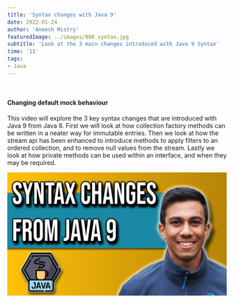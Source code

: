 ```yaml
---
title: 'Syntax changes with Java 9'
date: 2022-01-24
author: 'Aneesh Mistry'
featuredImage: ../images/088_syntax.jpg
subtitle: 'Look at the 3 main changes introduced with Java 9 Syntax'
time: '11'
tags:
- Java
---
```


<br>
<h4>Changing default mock behaviour</h4>
<p>

This video will explore the 3 key syntax changes that are introduced with Java 9 from Java 8.
First we will look at how collection factory methods can be written in a neater way for immutable entries.
Then we look at how the stream api has been enhanced to introduce methods to apply filters to an ordered collection, and to remove null values from the stream. Lastly we look at how private methods can be used within an interface, and when they may be required. 


[![YouTube video link](../images/088_syntax.jpg)](https://youtu.be/DMUf_aUM5u0)
</p>
